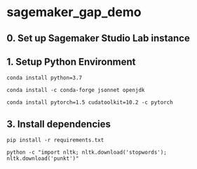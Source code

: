# sagemaker_gap_demo


## 0. Set up Sagemaker Studio Lab instance 

## 1. Setup Python Environment

`conda install python=3.7`

`conda install -c conda-forge jsonnet openjdk`

`conda install pytorch=1.5 cudatoolkit=10.2 -c pytorch`

## 3. Install dependencies

`pip install -r requirements.txt`

`python -c "import nltk; nltk.download('stopwords'); nltk.download('punkt')"`


